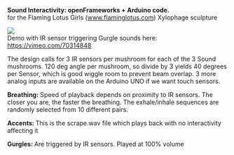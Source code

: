 <b>Sound Interactivity: openFrameworks + Arduino code.</b> <br/>
for the Flaming Lotus Girls (www.flaminglotus.com) Xylophage sculpture


<a href="https://vimeo.com/70314848"><img src="https://secure-b.vimeocdn.com/ts/443/487/443487655_295.jpg"/><br/> </a>
Demo with IR sensor triggering Gurgle sounds here: https://vimeo.com/70314848

The design calls for 3 IR sensors per mushroom for each of the 3 Sound mushrooms. 120 deg angle per mushroom, so divide by 3 yields 40 degrees per Sensor, which is good wiggle room to prevent beam overlap. 
3 more analog inputs are available on the Arduino UNO if we want touch sensors. 

<b>Breathing:</b> Speed of playback depends on proximity to IR sensors. The closer you are, the faster the breathing. The exhale/inhale sequences are randomly selected from 10 different pairs. 

<b>Accents: </b> This is the scrape.wav file which plays back with no interactivity affecting it

<b>Gurgles: </b> Are triggered by IR sensors. Played at 100% volume

